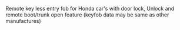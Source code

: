 Remote key less entry fob for Honda car's with door lock, Unlock and remote boot/trunk open feature (keyfob data may be same as other manufactures)
